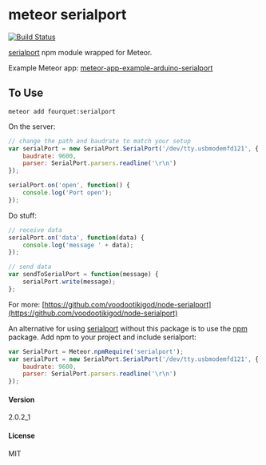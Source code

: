 # meteor serialport
[![Build Status](https://travis-ci.org/fourquet/meteor-package-serialport.svg?branch=master)](https://travis-ci.org/fourquet/meteor-package-serialport)

[serialport](https://www.npmjs.org/package/serialport) npm module wrapped for Meteor.

Example Meteor app: [meteor-app-example-arduino-serialport](https://github.com/fourquet/meteor-package-serialport/tree/master/example)

To Use
------
`meteor add fourquet:serialport`

On the server:
```javascript
// change the path and baudrate to match your setup
var serialPort = new SerialPort.SerialPort('/dev/tty.usbmodemfd121', {
    baudrate: 9600,
    parser: SerialPort.parsers.readline('\r\n')
});

serialPort.on('open', function() {
    console.log('Port open');
});
```
Do stuff:
```javascript
// receive data
serialPort.on('data', function(data) {
    console.log('message ' + data);
});

// send data
var sendToSerialPort = function(message) {
    serialPort.write(message);
};
```
For more: [https://github.com/voodootikigod/node-serialport](https://github.com/voodootikigod/node-serialport)

An alternative for using [serialport](https://github.com/voodootikigod/node-serialport) without this package is to use the [npm](https://atmospherejs.com/meteorhacks/npm) package. Add npm to your project and include serialport:
```javascript
var SerialPort = Meteor.npmRequire('serialport');
var serialPort = new SerialPort.SerialPort('/dev/tty.usbmodemfd121', {
    baudrate: 9600,
    parser: SerialPort.parsers.readline('\r\n')
});
```
#### Version
2.0.2_1

#### License
MIT
